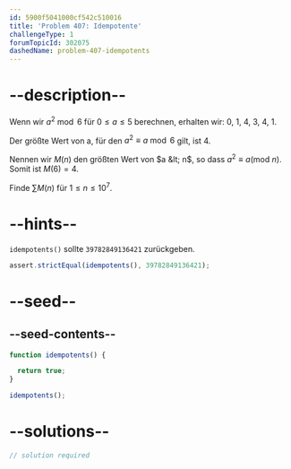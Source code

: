 ```yaml
---
id: 5900f5041000cf542c510016
title: 'Problem 407: Idempotente'
challengeType: 1
forumTopicId: 302075
dashedName: problem-407-idempotents
---
```


# --description--

Wenn wir $a^2\bmod 6$ für $0 ≤ a ≤ 5$ berechnen, erhalten wir: 0, 1, 4, 3, 4, 1.

Der größte Wert von a, für den $a^2 ≡ a\bmod 6$ gilt, ist $4$.

Nennen wir $M(n)$ den größten Wert von $a &lt; n$, so dass $a^2 ≡ a (\text{mod } n)$. Somit ist $M(6) = 4$.

Finde $\sum M(n)$ für $1 ≤ n ≤ {10}^7$.

# --hints--

`idempotents()` sollte `39782849136421` zurückgeben.

```js
assert.strictEqual(idempotents(), 39782849136421);
```

# --seed--

## --seed-contents--

```js
function idempotents() {

  return true;
}

idempotents();
```

# --solutions--

```js
// solution required
```

